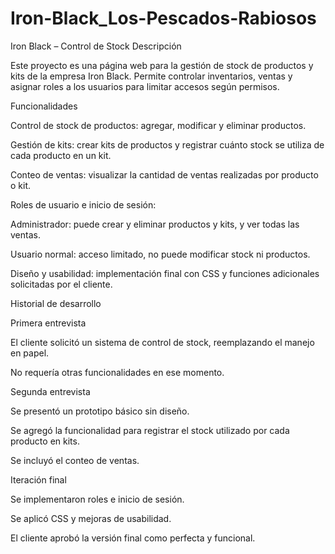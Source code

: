 # Iron-Black_Los-Pescados-Rabiosos

Iron Black – Control de Stock
Descripción

Este proyecto es una página web para la gestión de stock de productos y kits de la empresa Iron Black. Permite controlar inventarios, ventas y asignar roles a los usuarios para limitar accesos según permisos.

Funcionalidades

Control de stock de productos: agregar, modificar y eliminar productos.

Gestión de kits: crear kits de productos y registrar cuánto stock se utiliza de cada producto en un kit.

Conteo de ventas: visualizar la cantidad de ventas realizadas por producto o kit.

Roles de usuario e inicio de sesión:

Administrador: puede crear y eliminar productos y kits, y ver todas las ventas.

Usuario normal: acceso limitado, no puede modificar stock ni productos.

Diseño y usabilidad: implementación final con CSS y funciones adicionales solicitadas por el cliente.

Historial de desarrollo

Primera entrevista

El cliente solicitó un sistema de control de stock, reemplazando el manejo en papel.

No requería otras funcionalidades en ese momento.

Segunda entrevista

Se presentó un prototipo básico sin diseño.

Se agregó la funcionalidad para registrar el stock utilizado por cada producto en kits.

Se incluyó el conteo de ventas.

Iteración final

Se implementaron roles e inicio de sesión.

Se aplicó CSS y mejoras de usabilidad.

El cliente aprobó la versión final como perfecta y funcional.
